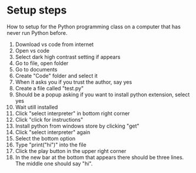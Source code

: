 # Setup steps
How to setup for the Python programming class on a computer that has never run Python before.

1. Download vs code from internet
2. Open vs code
3. Select dark high contrast setting if appears
4. Go to file, open folder
5. Go to documents
6. Create "Code" folder and select it
7. When it asks you if you trust the author, say yes
8. Create a file called "test.py"
9. Should be a popup asking if you want to install python extension, select yes
10. Wait utill installed
11. Click "select interpreter" in bottom right corner
12. Click "click for instructions"
13. Install python from windows store by clicking "get"
14. Click "select interpreter" again
15. Select the bottom option
16. Type "print("hi")" into the file
17. Click the play button in the upper right corner
18. In the new bar at the bottom that appears there should be three lines. The middle one should say "hi".
